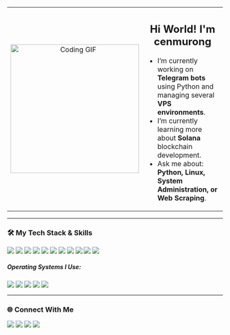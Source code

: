 <table>
  <tr>
    <td width="300" align="center">
      <img src="https://media.giphy.com/media/v1.Y2lkPTc5MGI3NjExM2libm0zNXBsZGZpZjJjYXdtMm1hbmFlbjgyNnd5ZTVzY3dvbXZteSZlcD12MV9naWZzX3NlYXJjaCZjdD1n/ztpMY1t5VYWlO/giphy.gif" alt="Coding GIF" width="300">
    </td>
    <td valign="top">
      <h2 align="center">Hi World! I'm cenmurong</h2>
      <ul>
        <li>I’m currently working on <strong>Telegram bots</strong> using Python and managing several <strong>VPS environments</strong>.</li>
        <li>I’m currently learning more about <strong>Solana</strong> blockchain development.</li>
        <li>Ask me about: <strong>Python, Linux, System Administration, or Web Scraping</strong>.</li>
      </ul>
    </td>
  </tr>
</table>

---

### 🛠️ My Tech Stack & Skills

<p>
  <img src="https://img.shields.io/badge/Python-FFD43B?style=for-the-badge&logo=python&logoColor=blue" />
  <img src="https://img.shields.io/badge/JavaScript-F7DF1E?style=for-the-badge&logo=javascript&logoColor=black" />
  <img src="https://img.shields.io/badge/PHP-777BB4?style=for-the-badge&logo=php&logoColor=white" />
  <img src="https://img.shields.io/badge/CSS3-1572B6?style=for-the-badge&logo=css3&logoColor=white" />
  <img src="https://img.shields.io/badge/Lua-2C2D72?style=for-the-badge&logo=lua&logoColor=white" />
  <img src="https://img.shields.io/badge/Node.js-339933?style=for-the-badge&logo=nodedotjs&logoColor=white" />
  <img src="https://img.shields.io/badge/MySQL-4479A1?style=for-the-badge&logo=mysql&logoColor=white" />
  <img src="https://img.shields.io/badge/Shell_Script-121011?style=for-the-badge&logo=gnu-bash&logoColor=white" />
  <img src="https://img.shields.io/badge/Solana-9945FF?style=for-the-badge&logo=solana&logoColor=white" />
  <img src="https://img.shields.io/badge/Crypto-F7931A?style=for-the-badge&logo=bitcoin&logoColor=white" />
  <img src="https://img.shields.io/badge/Bug_Bounty-DA291C?style=for-the-badge&logo=bugsnag&logoColor=white" />
</p>

##### Operating Systems I Use:
<p>
  <img src="https://img.shields.io/badge/Linux_Mint-87C37A?style=for-the-badge&logo=linux-mint&logoColor=white" />
  <img src="https://img.shields.io/badge/Kali_Linux-557C94?style=for-the-badge&logo=kali-linux&logoColor=white" />
  <img src="https://img.shields.io/badge/Ubuntu-E95420?style=for-the-badge&logo=ubuntu&logoColor=white" />
  <img src="https://img.shields.io/badge/Debian-A81D33?style=for-the-badge&logo=debian&logoColor=white" />
  <img src="https://img.shields.io/badge/Windows_11-0078D4?style=for-the-badge&logo=windows-11&logoColor=white" />
</p>

---

### 🌐 Connect With Me

<p>
  <a href="https://x.com/cenmurong"><img src="https://img.shields.io/badge/X-000000?style=for-the-badge&logo=x&logoColor=white" /></a>
  <a href="https://github.com/cenmurong"><img src="https://img.shields.io/badge/GitHub-100000?style=for-the-badge&logo=github&logoColor=white" /></a>
  <a href="https://discord.com/users/451101979331002370"><img src="https://img.shields.io/badge/Discord-5865F2?style=for-the-badge&logo=discord&logoColor=white" /></a>
  <a href="https://instagram.com/asaptrfr"><img src="https://img.shields.io/badge/Instagram-E4405F?style=for-the-badge&logo=instagram&logoColor=white" /></a>
</p>
